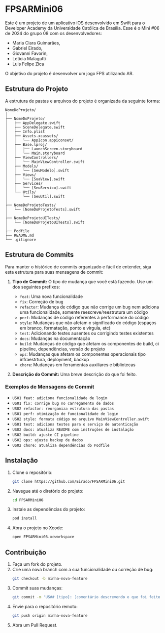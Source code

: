 # FPSARMini06

Este é um projeto de um aplicativo iOS desenvolvido em Swift para o Developer Academy da Universidade Católica de Brasília. Esse é o Mini #06 de 2024 do grupo 08 com os desenvolvedores:
- Maria Clara Guimarães,
- Gabriel Eirado,
- Giovanni Favorin,
- Letícia Malagutti
- Luis Felipe Zica
  
O objetivo do projeto é desenvolver um jogo FPS utilizando AR.

## Estrutura do Projeto

A estrutura de pastas e arquivos do projeto é organizada da seguinte forma:

```
NomeDoProjeto/
│
├── NomeDoProjeto/
│   ├── AppDelegate.swift
│   ├── SceneDelegate.swift
│   ├── Info.plist
│   ├── Assets.xcassets/
│   │   └── AppIcon.appiconset/
│   ├── Base.lproj/
│   │   ├── LaunchScreen.storyboard
│   │   └── Main.storyboard
│   ├── ViewControllers/
│   │   └── MainViewController.swift
│   ├── Models/
│   │   └── [SeuModelo].swift
│   ├── Views/
│   │   └── [SuaView].swift
│   ├── Services/
│   │   └── [SeuServico].swift
│   └── Utils/
│       └── [SeuUtil].swift
│
├── NomeDoProjetoTests/
│   └── [NomeDoProjetoTests].swift
│
├── NomeDoProjetoUITests/
│   └── [NomeDoProjetoUITests].swift
│
├── Podfile
├── README.md
└── .gitignore
```

## Estrutura de Commits

Para manter o histórico de commits organizado e fácil de entender, siga esta estrutura para suas mensagens de commit:

1. **Tipo de Commit:** O tipo de mudança que você está fazendo. Use um dos seguintes prefixos:
    - `feat`: Uma nova funcionalidade
    - `fix`: Correção de bug
    - `refactor`: Mudança de código que não corrige um bug nem adiciona uma funcionalidade, somente reescreve/reestrutura um código
    - `perf`: Mudanças de código referentes à performance do código
    - `style`: Mudanças que não afetam o significado do código (espaços em branco, formatação, ponto e vírgula, etc)
    - `test`: Adicionando testes ausentes ou corrigindo testes existentes
    - `docs`: Mudanças na documentação
    - `build`: Mudanças de código que afetam os componentes de build, ci pipeline, dependências, versão de projeto
    - `ops`: Mudanças que afetam os componentes operacionais tipo infraestrtura, deployment, backup
    - `chore`: Mudanças em ferramentas auxiliares e bibliotecas

2. **Descrição do Commit:** Uma breve descrição do que foi feito.

### Exemplos de Mensagens de Commit

- `US01 feat: adiciona funcionalidade de login`
- `US01 fix: corrige bug no carregamento de dados`
- `US02 refactor: reorganiza estrutura das pastas`
- `US01 perf: otimização de funcionalidade de login`
- `US02 style: formata código no arquivo MainViewController.swift`
- `US01 test: adiciona testes para o serviço de autenticação`
- `US02 docs: atualiza README com instruções de instalação`
- `US02 build: ajuste CI pipeline`
- `US02 ops: ajuste backup de dados`
- `US02 chore: atualiza dependências do Podfile`

## Instalação

1. Clone o repositório:
    ```bash
    git clone https://github.com/Eirado/FPSARMini06.git
    ```

2. Navegue até o diretório do projeto:
    ```bash
    cd FPSARMini06
    ```

3. Instale as dependências do projeto:
    ```bash
    pod install
    ```

4. Abra o projeto no Xcode:
    ```bash
    open FPSARMini06.xcworkspace
    ```

## Contribuição

1. Faça um fork do projeto.
2. Crie uma nova branch com a sua funcionalidade ou correção de bug:
    ```bash
    git checkout -b minha-nova-feature
    ```
3. Commit suas mudanças:
    ```bash
    git commit -m 'US## [tipo]: [comentário descrevendo o que foi feito]'
    ```
4. Envie para o repositório remoto:
    ```bash
    git push origin minha-nova-feature
    ```
5. Abra um Pull Request.
